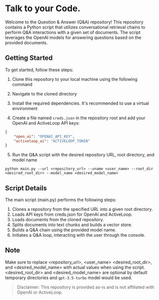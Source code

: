 # Talk to your Code.

Welcome to the Question & Answer (Q&A) repository! This repository contains a Python script that utilizes conversational retrieval chains to perform Q&A interactions with a given set of documents. The script leverages the OpenAI models for answering questions based on the provided documents.

## Getting Started

To get started, follow these steps:

1. Clone this repository to your local machine using the following command

2. Navigate to the cloned directory

3. Install the required dependencies. It's recommended to use a virtual environment

4. Create a file named `creds.json` in the repository root and add your OpenAI and ActiveLoop API keys:
```json
{
    "open_ai": "OPENAI_API_KEY",
    "activeloop_ai": "ACTIVELOOP_TOKEN"
}
```

5. Run the Q&A script with the desired repository URL, root directory, and model name
```
python main.py --url <repository_url> --uname <user_name> --root_dir <desired_root_dir> --model_name <desired_model_name>
```

## Script Details

The main script (main.py) performs the following steps:

<ol>
    <li>Clones a repository from the specified URL into a given root directory.</li>
    <li>Loads API keys from creds.json for OpenAI and ActiveLoop.</li>
    <li>Loads documents from the cloned repository.</li>
    <li>Splits documents into text chunks and builds a vector store.</li>
    <li>Builds a Q&A chain using the provided model name.</li>
    <li>Initiates a Q&A loop, interacting with the user through the console.</li>
</ol>

## Note
Make sure to replace <repository_url>, <user_name> <desired_root_dir>, and <desired_model_name> with actual values when using the script. <desired_root_dir> and <desired_model_name> are optional by default temporary directories and `gpt-3.5-turbo` model would be used.

> Disclaimer: This repository is provided as-is and is not affiliated with OpenAI or ActiveLoop.